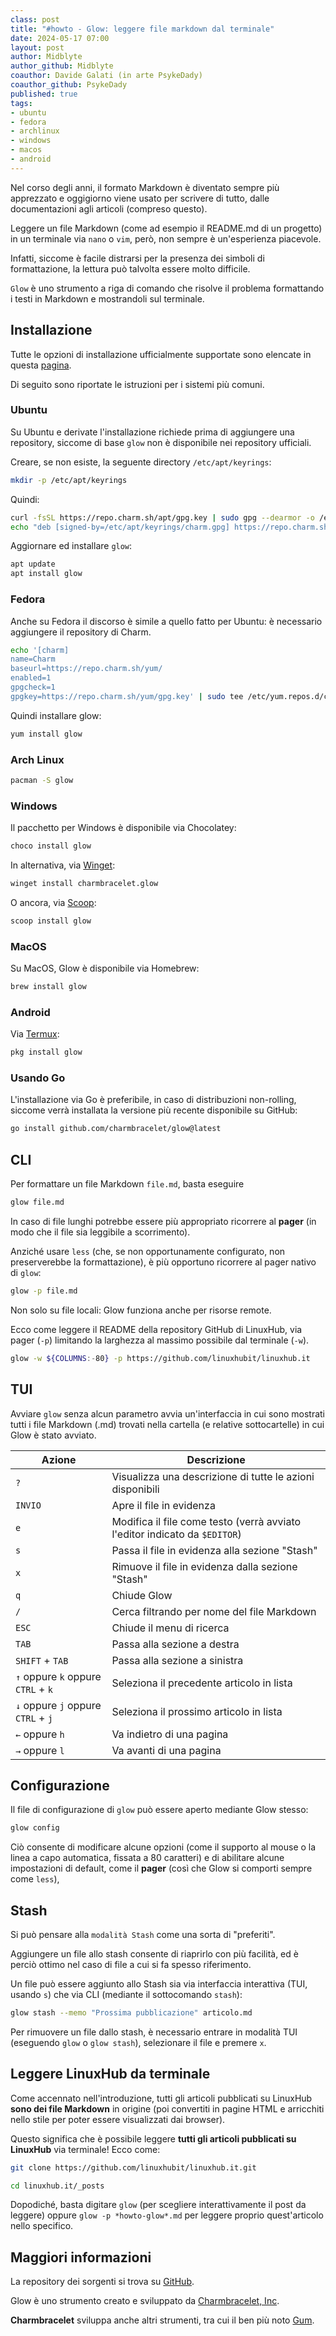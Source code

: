 ```yaml
---
class: post
title: "#howto - Glow: leggere file markdown dal terminale"
date: 2024-05-17 07:00
layout: post
author: Midblyte
author_github: Midblyte
coauthor: Davide Galati (in arte PsykeDady)
coauthor_github: PsykeDady
published: true
tags:
- ubuntu
- fedora
- archlinux
- windows
- macos
- android
---
```


Nel corso degli anni, il formato Markdown è diventato sempre più apprezzato e oggigiorno viene usato per scrivere di tutto, dalle documentazioni agli articoli (compreso questo).

Leggere un file Markdown (come ad esempio il README.md di un progetto) in un terminale via `nano` o `vim`, però, non sempre è un'esperienza piacevole.

Infatti, siccome è facile distrarsi per la presenza dei simboli di formattazione, la lettura può talvolta essere molto difficile.

`Glow` è uno strumento a riga di comando che risolve il problema formattando i testi in Markdown e mostrandoli sul terminale.

## Installazione

Tutte le opzioni di installazione ufficialmente supportate sono elencate in questa [pagina](https://github.com/charmbracelet/glow#installation).

Di seguito sono riportate le istruzioni per i sistemi più comuni.

### Ubuntu

Su Ubuntu e derivate l'installazione richiede prima di aggiungere una repository, siccome di base `glow` non è disponibile nei repository ufficiali.

Creare, se non esiste, la seguente directory `/etc/apt/keyrings`:

```bash
mkdir -p /etc/apt/keyrings
```

Quindi:

```bash
curl -fsSL https://repo.charm.sh/apt/gpg.key | sudo gpg --dearmor -o /etc/apt/keyrings/charm.gpg
echo "deb [signed-by=/etc/apt/keyrings/charm.gpg] https://repo.charm.sh/apt/ * *" | sudo tee /etc/apt/sources.list.d/charm.list
```

Aggiornare ed installare `glow`:

```bash
apt update
apt install glow
```

### Fedora

Anche su Fedora il discorso è simile a quello fatto per Ubuntu: è necessario aggiungere il repository di Charm.

```bash
echo '[charm]
name=Charm
baseurl=https://repo.charm.sh/yum/
enabled=1
gpgcheck=1
gpgkey=https://repo.charm.sh/yum/gpg.key' | sudo tee /etc/yum.repos.d/charm.repo
```

Quindi installare glow:

```bash
yum install glow
```

### Arch Linux

```bash
pacman -S glow
```

### Windows

Il pacchetto per Windows è disponibile via Chocolatey:

```bash
choco install glow
```

In alternativa, via [Winget](https://learn.microsoft.com/it-it/windows/package-manager/winget/):

```bash
winget install charmbracelet.glow
```

O ancora, via [Scoop](https://scoop.sh):

```bash
scoop install glow
```

### MacOS

Su MacOS, Glow è disponibile via Homebrew:

```bash
brew install glow
```

### Android

Via [Termux](https://linuxhub.it/articles/howto-termux-linux-su-android/):

```bash
pkg install glow
```

### Usando Go

L'installazione via Go è preferibile, in caso di distribuzioni non-rolling, siccome verrà installata la versione più recente disponibile su GitHub:

```bash
go install github.com/charmbracelet/glow@latest
```

## CLI

Per formattare un file Markdown `file.md`, basta eseguire

```bash
glow file.md
```

In caso di file lunghi potrebbe essere più appropriato ricorrere al **pager** (in modo che il file sia leggibile a scorrimento).

Anziché usare `less` (che, se non opportunamente configurato, non preserverebbe la formattazione), è più opportuno ricorrere al pager nativo di `glow`:

```bash
glow -p file.md
```

Non solo su file locali: Glow funziona anche per risorse remote.

Ecco come leggere il README della repository GitHub di LinuxHub, via pager (`-p`) limitando la larghezza al massimo possibile dal terminale (`-w`).

```bash
glow -w ${COLUMNS:-80} -p https://github.com/linuxhubit/linuxhub.it
```

## TUI

Avviare `glow` senza alcun parametro avvia un'interfaccia in cui sono mostrati tutti i file Markdown (.md) trovati nella cartella (e relative sottocartelle) in cui Glow è stato avviato.

| Azione                                        | Descrizione                                                                        |
|-----------------------------------------------|------------------------------------------------------------------------------------|
| `?`                                           | Visualizza una descrizione di tutte le azioni disponibili                          |
| `INVIO`                                       | Apre il file in evidenza                                                           |
| `e`                                           | Modifica il file come testo (verrà avviato l'editor indicato da `$EDITOR`)         |
| `s`                                           | Passa il file in evidenza alla sezione "Stash"                                     |
| `x`                                           | Rimuove il file in evidenza dalla sezione "Stash"                                  |
| `q`                                           | Chiude Glow                                                                        |
| `/`                                           | Cerca filtrando per nome del file Markdown                                         |
| `ESC`                                         | Chiude il menu di ricerca                                                          |
| `TAB`                                         | Passa alla sezione a destra                                                        |
| `SHIFT` + `TAB`                               | Passa alla sezione a sinistra                                                      |
| `↑` oppure `k` oppure `CTRL` + `k`            | Seleziona il precedente articolo in lista                                          |
| `↓` oppure `j` oppure `CTRL` + `j`            | Seleziona il prossimo articolo in lista                                            |
| `←` oppure `h`                                | Va indietro di una pagina                                                          |
| `→` oppure `l`                                | Va avanti di una pagina                                                            |


## Configurazione

Il file di configurazione di `glow` può essere aperto mediante Glow stesso:

```bash
glow config
```

Ciò consente di modificare alcune opzioni (come il supporto al mouse o la linea a capo automatica, fissata a 80 caratteri) e di abilitare alcune impostazioni di default, come il **pager** (così che Glow si comporti sempre come `less`),

## Stash

Si può pensare alla `modalità Stash` come una sorta di "preferiti".

Aggiungere un file allo stash consente di riaprirlo con più facilità, ed è perciò ottimo nel caso di file a cui si fa spesso riferimento.

Un file può essere aggiunto allo Stash sia via interfaccia interattiva (TUI, usando `s`) che via CLI (mediante il sottocomando `stash`):

```bash
glow stash --memo "Prossima pubblicazione" articolo.md
```

Per rimuovere un file dallo stash, è necessario entrare in modalità TUI (eseguendo `glow` o `glow stash`), selezionare il file e premere `x`.

## Leggere LinuxHub da terminale

Come accennato nell'introduzione, tutti gli articoli pubblicati su LinuxHub **sono dei file Markdown** in origine (poi convertiti in pagine HTML e arricchiti nello stile per poter essere visualizzati dai browser).

Questo significa che è possibile leggere **tutti gli articoli pubblicati su LinuxHub** via terminale! Ecco come:

```bash
git clone https://github.com/linuxhubit/linuxhub.it.git

cd linuxhub.it/_posts
```

Dopodiché, basta digitare `glow` (per scegliere interattivamente il post da leggere) oppure `glow -p *howto-glow*.md` per leggere proprio quest'articolo nello specifico.

## Maggiori informazioni

La repository dei sorgenti si trova su [GitHub](https://github.com/charmbracelet/glow).

Glow è uno strumento creato e sviluppato da [Charmbracelet, Inc](https://github.com/charmbracelet/).

**Charmbracelet** sviluppa anche altri strumenti, tra cui il ben più noto [Gum](https://linuxhub.it/articles/howto-gum-per-script-piu-soddisfacenti/).
